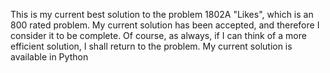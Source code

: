 This is my current best solution to the problem 1802A "Likes", which is an 800 rated problem. My current solution has been accepted, and therefore I consider it to be complete. Of course, as always, if I can think of a more efficient solution, I shall return to the problem. My current solution is available in Python